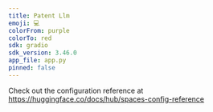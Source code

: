 ```yaml
---
title: Patent Llm
emoji: 💻
colorFrom: purple
colorTo: red
sdk: gradio
sdk_version: 3.46.0
app_file: app.py
pinned: false
---
```


Check out the configuration reference at https://huggingface.co/docs/hub/spaces-config-reference

